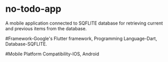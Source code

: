 # no-todo-app
A mobile application connected to SQFLITE database for retrieving current and previous items from the database.

#Framework-Google's Flutter framework, Programming Language-Dart, Database-SQFLITE.

#Mobile Platform Compatibility-IOS, Android
